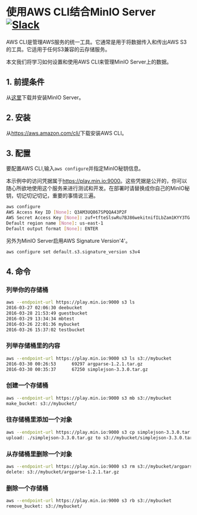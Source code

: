 # 使用AWS CLI结合MinIO Server [![Slack](https://slack.min.io/slack?type=svg)](https://slack.min.io)

AWS CLI是管理AWS服务的统一工具。它通常是用于将数据传入和传出AWS S3的工具。它适用于任何S3兼容的云存储服务。

本文我们将学习如何设置和使用AWS CLI来管理MinIO Server上的数据。

## 1. 前提条件

从[这里](https://docs.min.io)下载并安装MinIO Server。

## 2. 安装

从<https://aws.amazon.com/cli/>下载安装AWS CLI。

## 3. 配置

要配置AWS CLI,输入`aws configure`并指定MinIO秘钥信息。

本示例中的访问凭据属于<https://play.min.io:9000>。这些凭据是公开的，你可以随心所欲地使用这个服务来进行测试和开发。在部署时请替换成你自己的MinIO秘钥，切记切记切记，重要的事情说三遍。

```sh
aws configure
AWS Access Key ID [None]: Q3AM3UQ867SPQQA43P2F
AWS Secret Access Key [None]: zuf+tfteSlswRu7BJ86wekitnifILbZam1KYY3TG
Default region name [None]: us-east-1
Default output format [None]: ENTER
```

另外为MinIO Server启用AWS Signature Version'4'。

```sh
aws configure set default.s3.signature_version s3v4
```

## 4. 命令

### 列举你的存储桶

```sh
aws --endpoint-url https://play.min.io:9000 s3 ls
2016-03-27 02:06:30 deebucket
2016-03-28 21:53:49 guestbucket
2016-03-29 13:34:34 mbtest
2016-03-26 22:01:36 mybucket
2016-03-26 15:37:02 testbucket
```

### 列举存储桶里的内容

```sh
aws --endpoint-url https://play.min.io:9000 s3 ls s3://mybucket
2016-03-30 00:26:53      69297 argparse-1.2.1.tar.gz
2016-03-30 00:35:37      67250 simplejson-3.3.0.tar.gz
```

### 创建一个存储桶

```sh
aws --endpoint-url https://play.min.io:9000 s3 mb s3://mybucket
make_bucket: s3://mybucket/
```

### 往存储桶里添加一个对象

```sh
aws --endpoint-url https://play.min.io:9000 s3 cp simplejson-3.3.0.tar.gz s3://mybucket
upload: ./simplejson-3.3.0.tar.gz to s3://mybucket/simplejson-3.3.0.tar.gz
```

### 从存储桶里删除一个对象

```sh
aws --endpoint-url https://play.min.io:9000 s3 rm s3://mybucket/argparse-1.2.1.tar.gz
delete: s3://mybucket/argparse-1.2.1.tar.gz
```

### 删除一个存储桶

```sh
aws --endpoint-url https://play.min.io:9000 s3 rb s3://mybucket
remove_bucket: s3://mybucket/
```
